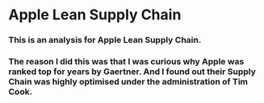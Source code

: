 # Apple Lean Supply Chain

### This is an analysis for Apple Lean Supply Chain.

### The reason I did this was that I was curious why Apple was ranked top for years by Gaertner. And I found out their Supply Chain was highly optimised under the administration of Tim Cook.
